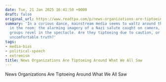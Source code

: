 ```yaml
---
date: Tue, 21 Jan 2025 16:41:50 +0000
draft: false
original_url: https://www.readtpa.com/p/news-organizations-are-tiptoeing
summary: 'In a curious dance, mainstream media seems to waltz around the elephant
  in the room: the alarming imagery of a Nazi salute caught on camera, while online
  groups revel in the spectacle. Are they tiptoeing due to caution, or avoiding an
  uncomfortable truth?'
tags:
- media-bias
- political-speech
- extremism
title: News Organizations Are Tiptoeing Around What We All Saw
---
```


News Organizations Are Tiptoeing Around What We All Saw